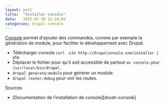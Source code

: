 ```yaml
---
layout: post
title:  "Installer Console"
date:   2015-01-30 12:10:09
categories: drupal console
---
```


[Console][drupal-console] permet d'ajouter des commandes, comme par exemple la génération de module, pour faciliter le développement avec Drupal.

* Télécharger console `curl -LSs http://drupalconsole.com/installer | php`
* Déplacer le fichier pour qu'il soit accessible de partout `mv console.phar /usr/local/bin/drupal`.
* `drupal generate:module` pour générer un module.
* `drupal router:debug` pour voir les routes.

Sources

* [Documentation de l’installation de console][drush-console]

[drush-install]: http://docs.drush.org/en/master/install/
[composer-install]: https://getcomposer.org/doc/00-intro.md#system-requirements
[drupal-console]: https://www.drupal.org/project/console